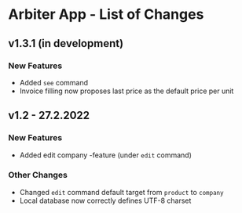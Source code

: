 # Arbiter App - List of Changes

## v1.3.1 (in development)
### New Features
- Added `see` command
- Invoice filling now proposes last price as the default price per unit

## v1.2 - 27.2.2022
### New Features
- Added edit company -feature (under `edit` command)
### Other Changes
- Changed `edit` command default target from `product` to `company`
- Local database now correctly defines UTF-8 charset